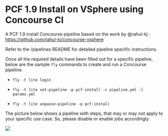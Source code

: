 # PCF 1.9 Install on VSphere using Concourse CI

A PCF 1.9 install Concourse pipeline based on the work by @rahul-kj : https://github.com/rahul-kj/concourse-vsphere

Refer to the /pipelines README for detailed pipeline specific instructions.

Once all the required details have been filled out for a specific pipeline, below are the sample `fly` commands to create and run a Concourse pipeline.

* `fly -t lite login`
* `fly -t lite set-pipeline -p pcf-install -c pipeline.yml -l params.yml`

* `fly -t lite unpause-pipeline -p pcf-install`

The picture below shows a pipeline with steps, that may or may not apply to your specific use case. So, please disable or enable jobs accordingly.

![](./pipelines/images/pipeline_new.png)
